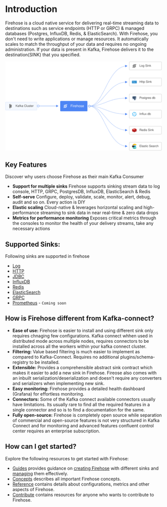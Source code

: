 # Introduction
Firehose is a cloud native service for delivering real-time streaming data to destinations such as service endpoints (HTTP or GRPC) & managed databases (Postgres, InfluxDB,  Redis, & ElasticSearch). With Firehose, you don't need to write applications or manage resources. It automatically scales to match the throughput of your data and requires no ongoing administration. If your data is present in Kafka, Firehose delivers it to the destination(SINK) that you specified.

<p align="center"><img src="./assets/overview.svg" /></p>

## Key Features
Discover why users choose Firehose as their main Kafka Consumer

* **Support for multiple sinks**  Firehose supports sinking stream data to log console, HTTP, GRPC, PostgresDB, InfluxDB, ElasticSearch & Redis
* **Self-serve** Configure, deploy, validate, scale, monitor, alert, debug, audit and so on. Every action is DIY
* **Elastic scaling** Cloud-native & leverages horizontal scaling and high-performance streaming to sink data in near real-time & zero data drops
* **Metrics for performance monitoring** Exposes critical metrics through the consoles to monitor the health of your delivery streams, take any necessary actions

## Supported Sinks:
Following sinks are supported in firehose
* [Log](guides/overview.md#create-a-log-sink)
* [HTTP](guides/overview.md#create-an-http-sink)
* [JDBC](guides/overview.md#create-a-jdbc-sink)
* [InfluxDB](guides/overview.md#create-an-influx-sink)
* [Redis](guides/overview.md#create-a-redis-sink)
* [ElasticSearch](guides/overview.md#create-an-elasticsearch-sink)
* [GRPC](guides/overview.md#create-a-grpc-sink)
* [Prometheus](https://prometheus.io/docs/introduction/overview/) - `Coming soon`

## How is Firehose different from Kafka-connect?
* **Ease of use:** Firehose is easier to install and using different sink only requires chnaging few configurations. Kafka connect whhen used in distributed mode across multiple nodes, requires connectors to be installed across all the workers within your kafka connect cluster.
* **Filtering:** Value based filtering is much easier to implement as compared to Kafka-Connect. Requires no additional plugins/schema-registry to be installed.
* **Extensible:** Provides a comprehensible abstract sink contract which makes it easier to add a new sink in Firehose. Fireose also comes with an inbuilt serialization/deserialization and doesn't require any converters and serializers when implementing new sink. 
* **Easy monitoring:** Firehose provides a detailed health dashboard (Grafana) for effortless monitoring.
* **Connectors:** Some of the Kafka connect available connectors usually have limitations. Its usually rare to find all the required features in a single connector and so is to find a documentation for the same.
* **Fully open-source:** Firehose is completely open source while separation of commercial and open-source features is not very structured in Kafka Connect and for monitoring and advanced features confluent control center requires an enterprise subscription.

## How can I get started?

Explore the following resources to get started with Firehose:

* [Guides](guides/) provides guidance on [creating Firehose](guides/overview.md) with different sinks and [managing](guides/manage.md) them effectively.
* [Concepts](concepts/) describes all important Firehose concepts.
* [Reference](reference/) contains details about configurations, metrics and other aspects of Firehose.
* [Contribute](contribute/contribution.md) contains resources for anyone who wants to contribute to Firehose.
